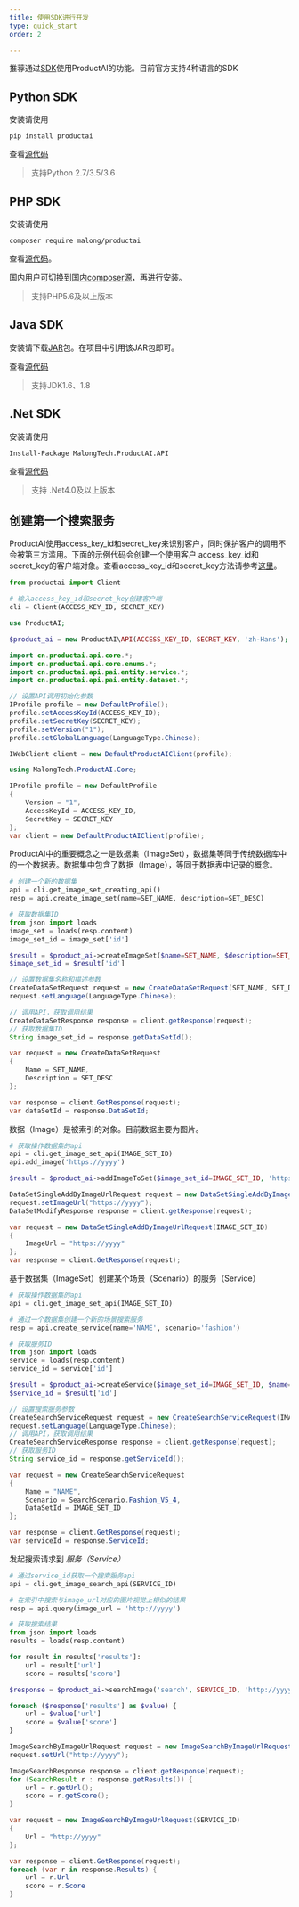 ```yaml
---
title: 使用SDK进行开发
type: quick_start
order: 2

---
```


推荐通过[SDK](https://github.com/MalongTech)使用ProductAI的功能。目前官方支持4种语言的SDK

## Python SDK

安装请使用

```
pip install productai
```

查看[源代码](https://github.com/MalongTech/productai-python-sdk)

>支持Python 2.7/3.5/3.6

## PHP SDK

安装请使用

```
composer require malong/productai
```

查看[源代码](https://github.com/MalongTech/productai-php-sdk)。

国内用户可切换到[国内composer源](https://pkg.phpcomposer.com/)，再进行安装。

>支持PHP5.6及以上版本

## Java SDK

安装请下载[JAR](https://github.com/MalongTech/productai-java-sdk/releases)包。在项目中引用该JAR包即可。

查看[源代码](https://github.com/MalongTech/productai-java-sdk)

> 支持JDK1.6、1.8

## .Net SDK

安装请使用

```
Install-Package MalongTech.ProductAI.API
```

查看[源代码](https://github.com/MalongTech/productai-csharp-sdk)

> 支持 .Net4.0及以上版本

## 创建第一个搜索服务

ProductAI使用access_key_id和secret_key来识别客户，同时保护客户的调用不会被第三方滥用。下面的示例代码会创建一个使用客户 access_key_id和secret_key的客户端对象。查看access_key_id和secret_key方法请参考[这里](../console/access_key)。

```python
from productai import Client

# 输入access_key_id和secret_key创建客户端
cli = Client(ACCESS_KEY_ID, SECRET_KEY)
```

```php
use ProductAI;

$product_ai = new ProductAI\API(ACCESS_KEY_ID, SECRET_KEY, 'zh-Hans');
```

```java
import cn.productai.api.core.*;
import cn.productai.api.core.enums.*;
import cn.productai.api.pai.entity.service.*;
import cn.productai.api.pai.entity.dataset.*;

// 设置API调用初始化参数
IProfile profile = new DefaultProfile();
profile.setAccessKeyId(ACCESS_KEY_ID);
profile.setSecretKey(SECRET_KEY);
profile.setVersion("1");
profile.setGlobalLanguage(LanguageType.Chinese);

IWebClient client = new DefaultProductAIClient(profile);
```

```csharp
using MalongTech.ProductAI.Core;

IProfile profile = new DefaultProfile
{
    Version = "1",
    AccessKeyId = ACCESS_KEY_ID,
    SecretKey = SECRET_KEY
};
var client = new DefaultProductAIClient(profile);
```

ProductAI中的重要概念之一是数据集（ImageSet），数据集等同于传统数据库中的一个数据表。数据集中包含了数据（Image），等同于数据表中记录的概念。

```python
# 创建一个新的数据集
api = cli.get_image_set_creating_api()
resp = api.create_image_set(name=SET_NAME, description=SET_DESC)

# 获取数据集ID
from json import loads
image_set = loads(resp.content)
image_set_id = image_set['id']
```

```php
$result = $product_ai->createImageSet($name=SET_NAME, $description=SET_DESC);
$image_set_id = $result['id']
```

```java
// 设置数据集名称和描述参数
CreateDataSetRequest request = new CreateDataSetRequest(SET_NAME, SET_DESC);
request.setLanguage(LanguageType.Chinese);

// 调用API，获取调用结果
CreateDataSetResponse response = client.getResponse(request);
// 获取数据集ID
String image_set_id = response.getDataSetId();
```

```csharp
var request = new CreateDataSetRequest
{
    Name = SET_NAME,
    Description = SET_DESC
};

var response = client.GetResponse(request);
var dataSetId = response.DataSetId;
```

数据（Image）是被索引的对象。目前数据主要为图片。

```python
# 获取操作数据集的api
api = cli.get_image_set_api(IMAGE_SET_ID)
api.add_image('https://yyyy')
```

```php
$result = $product_ai->addImageToSet($image_set_id=IMAGE_SET_ID, 'https://yyyy');
```

```java
DataSetSingleAddByImageUrlRequest request = new DataSetSingleAddByImageUrlRequest(IMAGE_SET_ID);
request.setImageUrl("https://yyyy");
DataSetModifyResponse response = client.getResponse(request);
```

```csharp
var request = new DataSetSingleAddByImageUrlRequest(IMAGE_SET_ID)
{
    ImageUrl = "https://yyyy"
};
var response = client.GetResponse(request);
```

基于数据集（ImageSet）创建某个场景（Scenario）的服务（Service）

```python
# 获取操作数据集的api
api = cli.get_image_set_api(IMAGE_SET_ID)

# 通过一个数据集创建一个新的场景搜索服务
resp = api.create_service(name='NAME', scenario='fashion')

# 获取服务ID
from json import loads
service = loads(resp.content)
service_id = service['id']
```

```php
$result = $product_ai->createService($image_set_id=IMAGE_SET_ID, $name='NAME', $scenario='fashion');
$service_id = $result['id']
```

```java
// 设置搜索服务参数
CreateSearchServiceRequest request = new CreateSearchServiceRequest(IMAGE_SET_ID, "NAME", SearchScenario.Fashion_V5_4);
request.setLanguage(LanguageType.Chinese);
// 调用API，获取调用结果
CreateSearchServiceResponse response = client.getResponse(request);
// 获取服务ID
String service_id = response.getServiceId();
```

```csharp
var request = new CreateSearchServiceRequest
{
    Name = "NAME",
    Scenario = SearchScenario.Fashion_V5_4,
    DataSetId = IMAGE_SET_ID
};

var response = client.GetResponse(request);
var serviceId = response.ServiceId;
```

发起搜索请求到 *服务（Service）*

```python
# 通过service_id获取一个搜索服务api
api = cli.get_image_search_api(SERVICE_ID)

# 在索引中搜索与image_url对应的图片视觉上相似的结果
resp = api.query(image_url = 'http://yyyy')

# 获取搜索结果
from json import loads
results = loads(resp.content)

for result in results['results']:
    url = result['url']
    score = results['score']
```

```php
$response = $product_ai->searchImage('search', SERVICE_ID, 'http://yyyy');

foreach ($response['results'] as $value) {
    url = $value['url']
    score = $value['score']
}
```

```java
ImageSearchByImageUrlRequest request = new ImageSearchByImageUrlRequest(SERVICE_ID);
request.setUrl("http://yyyy");

ImageSearchResponse response = client.getResponse(request);
for (SearchResult r : response.getResults()) {
    url = r.getUrl();
    score = r.getScore();
}
```

```csharp
var request = new ImageSearchByImageUrlRequest(SERVICE_ID)
{
    Url = "http://yyyy"
};

var response = client.GetResponse(request);
foreach (var r in response.Results) {
    url = r.Url
    score = r.Score
}
```